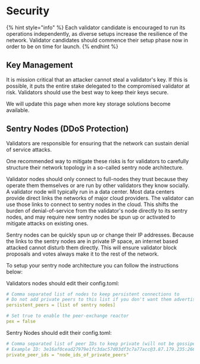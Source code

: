 # Security

{% hint style="info" %}
Each validator candidate is encouraged to run its operations independently, as diverse setups increase the resilience of the network. Validator candidates should commence their setup phase now in order to be on time for launch.
{% endhint %}

## Key Management

It is mission critical that an attacker cannot steal a validator's key. If this is possible, it puts the entire stake delegated to the compromised validator at risk. Validators should use the best way to keep their keys secure.

We will update this page when more key storage solutions become available.

## Sentry Nodes \(DDoS Protection\)

Validators are responsible for ensuring that the network can sustain denial of service attacks.

One recommended way to mitigate these risks is for validators to carefully structure their network topology in a so-called sentry node architecture.

Validator nodes should only connect to full-nodes they trust because they operate them themselves or are run by other validators they know socially. A validator node will typically run in a data center. Most data centers provide direct links the networks of major cloud providers. The validator can use those links to connect to sentry nodes in the cloud. This shifts the burden of denial-of-service from the validator's node directly to its sentry nodes, and may require new sentry nodes be spun up or activated to mitigate attacks on existing ones.

Sentry nodes can be quickly spun up or change their IP addresses. Because the links to the sentry nodes are in private IP space, an internet based attacked cannot disturb them directly. This will ensure validator block proposals and votes always make it to the rest of the network.

To setup your sentry node architecture you can follow the instructions below:

Validators nodes should edit their config.toml:

```yaml
# Comma separated list of nodes to keep persistent connections to
# Do not add private peers to this list if you don't want them advertised
persistent_peers = [list of sentry nodes]

# Set true to enable the peer-exchange reactor
pex = false
```

Sentry Nodes should edit their config.toml:

```yaml
# Comma separated list of peer IDs to keep private (will not be gossiped to other peers)
# Example ID: 3e16af0cead27979e1fc3dac57d03df3c7a77acc@3.87.179.235:26656
private_peer_ids = "node_ids_of_private_peers"
```

